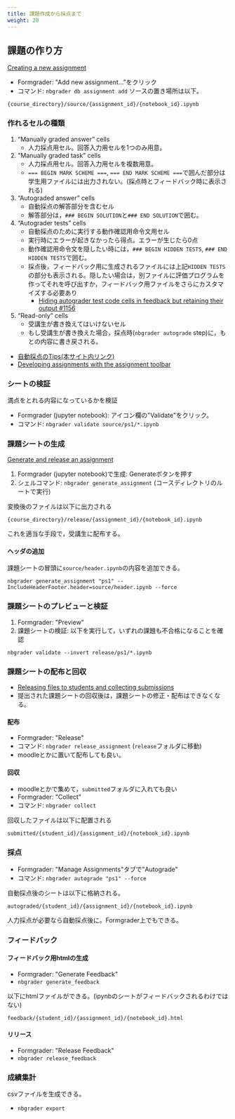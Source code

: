 ```yaml
---
title: 課題作成から採点まで
weight: 20
---
```


## 課題の作り方


[Creating a new assignment](https://nbgrader.readthedocs.io/en/stable/user_guide/creating_and_grading_assignments.html#creating-a-new-assignment)

- Formgrader: "Add new assignment..."をクリック
- コマンド: `nbgrader db assignment add` ソースの置き場所は以下。
```
{course_directory}/source/{assignment_id}/{notebook_id}.ipynb
```

### 作れるセルの種類


1. “Manually graded answer” cells
	- 人力採点用セル。回答入力用セルを1つのみ用意。
2. "Manually graded task” cells
	- 人力採点用セル。回答入力用セルを複数用意。
	- `=== BEGIN MARK SCHEME ===`, `=== END MARK SCHEME ===`で囲んだ部分は学生用ファイルには出力されない。(採点時とフィードバック時に表示される)
3. “Autograded answer” cells
	- 自動採点の解答部分を含むセル
	- 解答部分は，`### BEGIN SOLUTION`と`### END SOLUTION`で囲む。
4. “Autograder tests” cells
	- 自動採点のために実行する動作確認用命令文用セル
	- 実行時にエラーが起きなかったら得点。エラーが生じたら0点
	- 動作確認用命令文を隠したい時には，`### BEGIN HIDDEN TESTS`, `### END HIDDEN TESTS`で囲む。
	- 採点後，フィードバック用に生成されるファイルには上記`HIDDEN TESTS`の部分も表示される。隠したい場合は，別ファイルに評価プログラムを作ってそれを呼び出すか，フィードバック用ファイルをさらにカスタマイズする必要あり
		- [Hiding autograder test code cells in feedback but retaining their output #1156](https://github.com/jupyter/nbgrader/issues/1156)
5. “Read-only” cells
	- 受講生が書き換えてはいけないセル
	- もし受講生が書き換えた場合，採点時(`nbgrader autograde` step)に，もとの内容に書き戻される。

- [自動採点のTips(本サイト内リンク)](../evaluation)
- [Developing assignments with the assignment toolbar](https://nbgrader.readthedocs.io/en/stable/user_guide/creating_and_grading_assignments.html)


### シートの検証

満点をとれる内容になっているかを検証

- Formgrader (jupyter notebook): アイコン欄の"Validate"をクリック。
- コマンド: `nbgrader validate source/ps1/*.ipynb`

### 課題シートの生成

[Generate and release an assignment](https://nbgrader.readthedocs.io/en/stable/user_guide/creating_and_grading_assignments.html#generate-and-release-an-assignment)

1. Formgrader (jupyter notebook)で生成: Generateボタンを押す
2. シェルコマンド: `nbgrader generate_assignment` (コースディレクトリのルートで実行)

変換後のファイルは以下に出力される
```
{course_directory}/release/{assignment_id}/{notebook_id}.ipynb
```
これを適当な手段で，受講生に配布する。

#### ヘッダの追加

課題シートの冒頭に`source/header.ipynb`の内容を追加できる。

```
nbgrader generate_assignment "ps1" --IncludeHeaderFooter.header=source/header.ipynb --force
```

### 課題シートのプレビューと検証

1. Formgrader: "Preview"
2. 課題シートの検証: 以下を実行して，いずれの課題も不合格になることを確認
```
nbgrader validate --invert release/ps1/*.ipynb
```

### 課題シートの配布と回収

- [Releasing files to students and collecting submissions](https://nbgrader.readthedocs.io/en/stable/user_guide/creating_and_grading_assignments.html#releasing-files-to-students-and-collecting-submissions)
- 提出された課題シートの回収後は，課題シートの修正・配布はできなくなる。

#### 配布

- Formgrader: "Release"
- コマンド: `nbgrader release_assignment` (`release`フォルダに移動)
- moodleとかに置いて配布しても良い。

#### 回収

- moodleとかで集めて，`submitted`フォルダに入れても良い
- Formgrader: "Collect"
- コマンド: `nbgrader collect`

回収したファイルは以下に配置される
```
submitted/{student_id}/{assignment_id}/{notebook_id}.ipynb
```

### 採点

- Formgrader: "Manage Assignments"タブで"Autograde"
- コマンド: `nbgrader autograde "ps1" --force`

自動採点後のシートは以下に格納される。
```
autograded/{student_id}/{assignment_id}/{notebook_id}.ipynb
```
人力採点が必要なら自動採点後に。Formgrader上でもできる。


### フィードバック

#### フィードバック用htmlの生成

- Formgrader: "Generate Feedback"
- `nbgrader generate_feedback`

以下にhtmlファイルができる。(ipynbのシートがフィードバックされるわけではない)

```
feedback/{student_id}/{assignment_id}/{notebook_id}.html

```

#### リリース

- Formgrader: "Release Feedback"
- `nbgrader release_feedback`

### 成績集計

csvファイルを生成できる。

- `nbgrader export`

